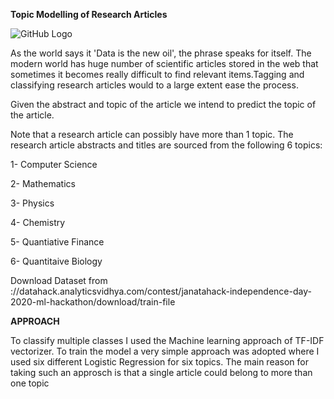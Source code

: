 **Topic Modelling of Research Articles**

![GitHub Logo](https://datahack-prod.s3.ap-south-1.amazonaws.com/__sized__/contest_cover/jantahack_i-day-thumbnail-1200x1200-90.jpg)


As the world says it 'Data is the new oil', the phrase speaks for itself. The modern world has huge number of scientific articles stored in the web that sometimes it becomes really difficult to find relevant items.Tagging and classifying research articles would to a large extent ease the process.

Given the abstract and topic of the article we intend to predict the topic of the article.

Note that a research article can possibly have more than 1 topic. The research article abstracts and titles are sourced from the following 6 topics:

1- Computer Science

2- Mathematics

3- Physics

4- Chemistry

5- Quantiative Finance

6- Quantitaive Biology

Download Dataset from ://datahack.analyticsvidhya.com/contest/janatahack-independence-day-2020-ml-hackathon/download/train-file

**APPROACH**

To classify multiple classes I used the Machine learning approach of TF-IDF vectorizer. To train the model a very simple approach was adopted where I used six different Logistic Regression for six topics. The main reason for taking such an approsch is that a single article could belong to more than one topic
